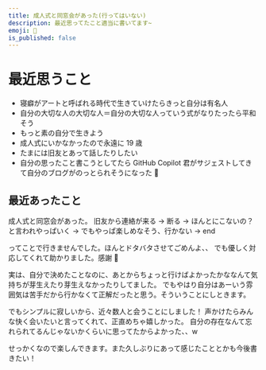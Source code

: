 ```yaml
---
title: 成人式と同窓会があった(行ってはいない)
description: 最近思ってたこと適当に書いてます~
emoji: 🤫
is_published: false
---
```


# 最近思うこと

- 寝癖がアートと呼ばれる時代で生きていけたらきっと自分は有名人
- 自分の大切な人の大切な人＝自分の大切な人っていう式がなりたったら平和そう
- もっと素の自分で生きよう
- 成人式にいかなかったので永遠に 19 歳
- たまには旧友とあって話したりしたい
- 自分の思ったこと書こうとしてたら GitHub Copilot 君がサジェストしてきて自分のブログがのっとられそうになった 🤣

## 最近あったこと

成人式と同窓会があった。
旧友から連絡が来る → 断る → ほんとにこないの？と言われやっぱいく → でもやっぱ楽しめなそう、行かない → end

ってことで行きませんでした。ほんとドタバタさせてごめんよ、、
でも優しく対応してくれて助かりました。感謝 🙏

実は、自分で決めたことなのに、あとからちょっと行けばよかったかななんて気持ちが芽生えたり芽生えなかったりしてました。
でもやはり自分はあーいう雰囲気は苦手だから行かなくて正解だったと思う。そういうことにしときます。

でもシンプルに寂しいから、近々数人と会うことにしました！
声かけたらみんな快く会いたいと言ってくれて、正直めちゃ嬉しかった。
自分の存在なんて忘れられてるんじゃないかくらいに思ってたからよかった、、w

せっかくなので楽しんできます。また久しぶりにあって感じたこととかも今後書きたい！
